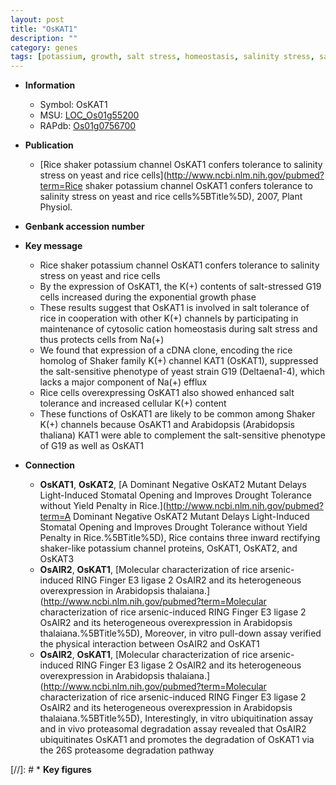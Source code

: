 ```yaml
---
layout: post
title: "OsKAT1"
description: ""
category: genes
tags: [potassium, growth, salt stress, homeostasis, salinity stress, salt, salinity, salt tolerance]
---
```


* **Information**  
    + Symbol: OsKAT1  
    + MSU: [LOC_Os01g55200](http://rice.plantbiology.msu.edu/cgi-bin/ORF_infopage.cgi?orf=LOC_Os01g55200)  
    + RAPdb: [Os01g0756700](http://rapdb.dna.affrc.go.jp/viewer/gbrowse_details/irgsp1?name=Os01g0756700)  

* **Publication**  
    + [Rice shaker potassium channel OsKAT1 confers tolerance to salinity stress on yeast and rice cells](http://www.ncbi.nlm.nih.gov/pubmed?term=Rice shaker potassium channel OsKAT1 confers tolerance to salinity stress on yeast and rice cells%5BTitle%5D), 2007, Plant Physiol.

* **Genbank accession number**  

* **Key message**  
    + Rice shaker potassium channel OsKAT1 confers tolerance to salinity stress on yeast and rice cells
    + By the expression of OsKAT1, the K(+) contents of salt-stressed G19 cells increased during the exponential growth phase
    + These results suggest that OsKAT1 is involved in salt tolerance of rice in cooperation with other K(+) channels by participating in maintenance of cytosolic cation homeostasis during salt stress and thus protects cells from Na(+)
    + We found that expression of a cDNA clone, encoding the rice homolog of Shaker family K(+) channel KAT1 (OsKAT1), suppressed the salt-sensitive phenotype of yeast strain G19 (Deltaena1-4), which lacks a major component of Na(+) efflux
    + Rice cells overexpressing OsKAT1 also showed enhanced salt tolerance and increased cellular K(+) content
    + These functions of OsKAT1 are likely to be common among Shaker K(+) channels because OsAKT1 and Arabidopsis (Arabidopsis thaliana) KAT1 were able to complement the salt-sensitive phenotype of G19 as well as OsKAT1

* **Connection**  
    + __OsKAT1__, __OsKAT2__, [A Dominant Negative OsKAT2 Mutant Delays Light-Induced Stomatal Opening and Improves Drought Tolerance without Yield Penalty in Rice.](http://www.ncbi.nlm.nih.gov/pubmed?term=A Dominant Negative OsKAT2 Mutant Delays Light-Induced Stomatal Opening and Improves Drought Tolerance without Yield Penalty in Rice.%5BTitle%5D),  Rice contains three inward rectifying shaker-like potassium channel proteins, OsKAT1, OsKAT2, and OsKAT3
    + __OsAIR2__, __OsKAT1__, [Molecular characterization of rice arsenic-induced RING Finger E3 ligase 2 OsAIR2 and its heterogeneous overexpression in Arabidopsis thalaiana.](http://www.ncbi.nlm.nih.gov/pubmed?term=Molecular characterization of rice arsenic-induced RING Finger E3 ligase 2 OsAIR2 and its heterogeneous overexpression in Arabidopsis thalaiana.%5BTitle%5D),  Moreover, in vitro pull-down assay verified the physical interaction between OsAIR2 and OsKAT1
    + __OsAIR2__, __OsKAT1__, [Molecular characterization of rice arsenic-induced RING Finger E3 ligase 2 OsAIR2 and its heterogeneous overexpression in Arabidopsis thalaiana.](http://www.ncbi.nlm.nih.gov/pubmed?term=Molecular characterization of rice arsenic-induced RING Finger E3 ligase 2 OsAIR2 and its heterogeneous overexpression in Arabidopsis thalaiana.%5BTitle%5D),  Interestingly, in vitro ubiquitination assay and in vivo proteasomal degradation assay revealed that OsAIR2 ubiquitinates OsKAT1 and promotes the degradation of OsKAT1 via the 26S proteasome degradation pathway

[//]: # * **Key figures**  



